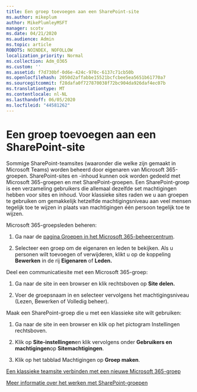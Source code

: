 ```yaml
---
title: Een groep toevoegen aan een SharePoint-site
ms.author: mikeplum
author: MikePlumleyMSFT
manager: scotv
ms.date: 04/21/2020
ms.audience: Admin
ms.topic: article
ROBOTS: NOINDEX, NOFOLLOW
localization_priority: Normal
ms.collection: Adm_O365
ms.custom: ''
ms.assetid: f7d730bf-0d6e-424c-970c-6137c71cb50b
ms.openlocfilehash: 2050d2affabbe15521bcfcbee5ea5651b61770a7
ms.sourcegitcommit: f28dafa0f727870038f72bc904da926daf4ec07b
ms.translationtype: MT
ms.contentlocale: nl-NL
ms.lasthandoff: 06/05/2020
ms.locfileid: "44581262"
---
```

# <a name="add-a-group-to-a-sharepoint-site"></a>Een groep toevoegen aan een SharePoint-site

Sommige SharePoint-teamsites (waaronder die welke zijn gemaakt in Microsoft Teams) worden beheerd door eigenaren van Microsoft 365-groepen. SharePoint-sites en -inhoud kunnen ook worden gedeeld met Microsoft 365-groepen en met SharePoint-groepen. Een SharePoint-groep is een verzameling gebruikers die allemaal dezelfde set machtigingen hebben voor sites en inhoud. Voor klassieke sites raden we u aan groepen te gebruiken om gemakkelijk hetzelfde machtigingsniveau aan veel mensen tegelijk toe te wijzen in plaats van machtigingen één persoon tegelijk toe te wijzen.
  
Microsoft 365-groepsleden beheren:
  
1. Ga naar de [pagina Groepen in het Microsoft 365-beheercentrum](https://portal.office.com/adminportal/home#/groups).
    
2. Selecteer een groep om de eigenaren en leden te bekijken. Als u personen wilt toevoegen of verwijderen, klikt u op de koppeling **Bewerken** in de rij **Eigenaren** of **Leden.** 
    
Deel een communicatiesite met een Microsoft 365-groep:
  
1. Ga naar de site in een browser en klik rechtsboven op **Site delen.** 
    
2. Voer de groepsnaam in en selecteer vervolgens het machtigingsniveau (Lezen, Bewerken of Volledig beheer).
    
Maak een SharePoint-groep die u met een klassieke site wilt gebruiken:
  
1. Ga naar de site in een browser en klik op het pictogram Instellingen rechtsboven.
    
2. Klik op **Site-instellingen**en klik vervolgens onder **Gebruikers en machtigingen**op **Sitemachtigingen**.
    
3. Klik op het tabblad Machtigingen op **Groep maken**.
    
[Een klassieke teamsite verbinden met een nieuwe Microsoft 365-groep](https://go.microsoft.com/fwlink/?linkid=2008654)
  
[Meer informatie over het werken met SharePoint-groepen](https://go.microsoft.com/fwlink/?linkid=874658)
  

